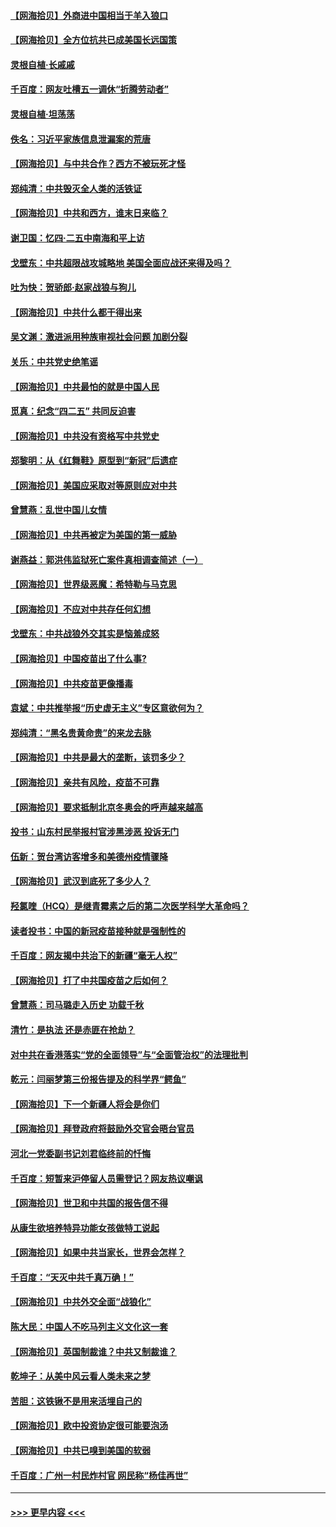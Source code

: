 #### [【网海拾贝】外商进中国相当于羊入狼口](../pages/nsc993/n12908274.md?t=04271901) 
#### [【网海拾贝】全方位抗共已成美国长远国策](../pages/nsc993/n12906878.md?t=04271901) 
#### [灵根自植‧长戚戚](../pages/nsc993/n12905585.md?t=04271901) 
#### [千百度：网友吐槽五一调休“折腾劳动者”](../pages/nsc993/n12905934.md?t=04271901) 
#### [灵根自植‧坦荡荡](../pages/nsc993/n12905562.md?t=04271901) 
#### [佚名：习近平家族信息泄漏案的荒唐](../pages/nsc993/n12904705.md?t=04271901) 
#### [【网海拾贝】与中共合作？西方不被玩死才怪](../pages/nsc993/n12903873.md?t=04271901) 
#### [郑纯清：中共毁灭全人类的活铁证](../pages/nsc993/n12903785.md?t=04271901) 
#### [【网海拾贝】中共和西方，谁末日来临？](../pages/nsc993/n12903482.md?t=04271901) 
#### [谢卫国：忆四‧二五中南海和平上访](../pages/nsc993/n12902192.md?t=04271901) 
#### [戈壁东：中共超限战攻城略地 美国全面应战还来得及吗？](../pages/nsc993/n12902297.md?t=04271901) 
#### [吐为快：贺骄郎‧赵家战狼与狗儿](../pages/nsc993/n12902280.md?t=04271901) 
#### [【网海拾贝】中共什么都干得出来](../pages/nsc993/n12897500.md?t=04271901) 
#### [吴文渊：激进派用种族审视社会问题 加剧分裂](../pages/nsc993/n12893881.md?t=04271901) 
#### [关乐：中共党史绝笔谣](../pages/nsc993/n12897270.md?t=04271901) 
#### [【网海拾贝】中共最怕的就是中国人民](../pages/nsc993/n12894705.md?t=04271901) 
#### [觅真：纪念“四二五” 共同反迫害](../pages/nsc993/n12894553.md?t=04271901) 
#### [【网海拾贝】中共没有资格写中共党史](../pages/nsc993/n12892231.md?t=04271901) 
#### [郑黎明：从《红舞鞋》原型到“新冠”后遗症](../pages/nsc993/n12890469.md?t=04271901) 
#### [【网海拾贝】美国应采取对等原则应对中共](../pages/nsc993/n12889176.md?t=04271901) 
#### [曾慧燕：乱世中国儿女情](../pages/nsc993/n12887931.md?t=04271901) 
#### [【网海拾贝】中共再被定为美国的第一威胁](../pages/nsc993/n12887580.md?t=04271901) 
#### [谢燕益：郭洪伟监狱死亡案件真相调查简述（一）](../pages/nsc993/n12885648.md?t=04271901) 
#### [【网海拾贝】世界级恶魔：希特勒与马克思](../pages/nsc993/n12884062.md?t=04271901) 
#### [【网海拾贝】不应对中共存任何幻想](../pages/nsc993/n12881460.md?t=04271901) 
#### [戈壁东：中共战狼外交其实是恼羞成怒](../pages/nsc993/n12880392.md?t=04271901) 
#### [【网海拾贝】中国疫苗出了什么事?](../pages/nsc993/n12879124.md?t=04271901) 
#### [【网海拾贝】中共疫苗更像播毒](../pages/nsc993/n12876631.md?t=04271901) 
#### [袁斌：中共推举报“历史虚无主义”专区意欲何为？](../pages/nsc993/n12876530.md?t=04271901) 
#### [郑纯清：“黑名贵黄命贵”的来龙去脉](../pages/nsc993/n12875589.md?t=04271901) 
#### [【网海拾贝】中共是最大的垄断，该罚多少？](../pages/nsc993/n12874006.md?t=04271901) 
#### [【网海拾贝】亲共有风险，疫苗不可靠](../pages/nsc993/n12872224.md?t=04271901) 
#### [【网海拾贝】要求抵制北京冬奥会的呼声越来越高](../pages/nsc993/n12868962.md?t=04271901) 
#### [投书：山东村民举报村官涉黑涉恶 投诉无门](../pages/nsc993/n12869726.md?t=04271901) 
#### [伍新：贺台湾访客增多和美德州疫情骤降](../pages/nsc993/n12865651.md?t=04271901) 
#### [【网海拾贝】武汉到底死了多少人？](../pages/nsc993/n12863707.md?t=04271901) 
#### [羟氯喹（HCQ）是继青霉素之后的第二次医学科学大革命吗？](../pages/nsc993/n12638564.md?t=04271901) 
#### [读者投书：中国的新冠疫苗接种就是强制性的](../pages/nsc993/n12859932.md?t=04271901) 
#### [千百度：网友揭中共治下的新疆“毫无人权”](../pages/nsc993/n12858385.md?t=04271901) 
#### [【网海拾贝】打了中共国疫苗之后如何？](../pages/nsc993/n12857866.md?t=04271901) 
#### [曾慧燕：司马璐走入历史 功载千秋](../pages/nsc993/n12856996.md?t=04271901) 
#### [清竹：是执法 还是赤匪在抢劫？](../pages/nsc993/n12856952.md?t=04271901) 
#### [对中共在香港落实“党的全面领导”与“全面管治权”的法理批判](../pages/nsc993/n12856929.md?t=04271901) 
#### [乾元：闫丽梦第三份报告提及的科学界“鳄鱼”](../pages/nsc993/n12855985.md?t=04271901) 
#### [【网海拾贝】下一个新疆人将会是你们](../pages/nsc993/n12855864.md?t=04271901) 
#### [【网海拾贝】拜登政府将鼓励外交官会晤台官员](../pages/nsc993/n12853615.md?t=04271901) 
#### [河北一党委副书记刘君临终前的忏悔](../pages/nsc993/n12849420.md?t=04271901) 
#### [千百度：短暂来沪停留人员需登记？网友热议嘲讽](../pages/nsc993/n12853497.md?t=04271901) 
#### [【网海拾贝】世卫和中共国的报告信不得](../pages/nsc993/n12850902.md?t=04271901) 
#### [从康生欲培养特异功能女孩做特工说起](../pages/nsc993/n12849289.md?t=04271901) 
#### [【网海拾贝】如果中共当家长，世界会怎样？](../pages/nsc993/n12848436.md?t=04271901) 
#### [千百度：“天灭中共千真万确！”](../pages/nsc993/n12845659.md?t=04271901) 
#### [【网海拾贝】中共外交全面“战狼化”](../pages/nsc993/n12845607.md?t=04271901) 
#### [陈大民：中国人不吃马列主义文化这一套](../pages/nsc993/n12842496.md?t=04271901) 
#### [【网海拾贝】英国制裁谁？中共又制裁谁？](../pages/nsc993/n12840909.md?t=04271901) 
#### [乾坤子：从美中风云看人类未来之梦](../pages/nsc993/n12840590.md?t=04271901) 
#### [苦胆：这铁锹不是用来活埋自己的](../pages/nsc993/n12839512.md?t=04271901) 
#### [【网海拾贝】欧中投资协定很可能要泡汤](../pages/nsc993/n12835122.md?t=04271901) 
#### [【网海拾贝】中共已嗅到美国的软弱](../pages/nsc993/n12832411.md?t=04271901) 
#### [千百度：广州一村民炸村官 网民称“杨佳再世”](../pages/nsc993/n12832380.md?t=04271901) 

----
#### [ >>> 更早内容 <<< ](../indexes/nsc993-earlier.md)
